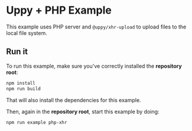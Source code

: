 # Uppy + PHP Example

This example uses PHP server and `@uppy/xhr-upload` to upload files to the local file system.

## Run it

To run this example, make sure you've correctly installed the **repository root**:

```bash
npm install
npm run build
```

That will also install the dependencies for this example.

Then, again in the **repository root**, start this example by doing:

```bash
npm run example php-xhr
```
